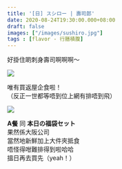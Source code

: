 ```yaml
---
title: '[日] スシロー | 壽司郎'
date: 2020-08-24T19:30:00.000+08:00
draft: false
images: ["/images/sushiro.jpg"]
tags : [flavor - 行膳積腹]
---
```


好掛住啲刺身壽司啊啊啊～  

![](/images/sushiro1.jpg)

唯有買返屋企食啦！  
（反正一世都等唔到位上網有排唔到飛）  

![](/images/sushiro.jpg)

**A餐** 同 **本日の福袋セット**  
果然係大阪公司  
當然地新鮮加上大件夾抵食  
唔怪得咁難排得到啦哈哈  
搵日再去買先（yeah！）  
